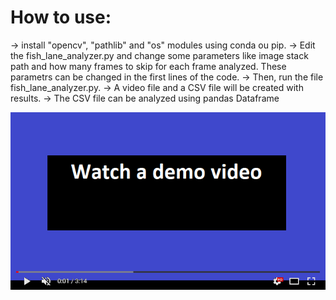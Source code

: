 # How to use:
-> install "opencv", "pathlib" and "os" modules using conda ou pip.
-> Edit the fish_lane_analyzer.py and change some parameters like image stack path and how many frames to skip for each frame analyzed. These parametrs can be changed in the first lines of the code.
-> Then, run the file fish_lane_analyzer.py.
-> A video file and a CSV file will be created with results.
-> The CSV file can be analyzed using pandas Dataframe


[![Watch the video](watch.png)](https://youtu.be/4hrwfUkRJTY)
